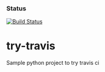 ### Status
[![Build Status](https://travis-ci.org/mjainta/try-travis.svg?branch=master)](https://travis-ci.org/mjainta/try-travis)

# try-travis
Sample python project to try travis ci
